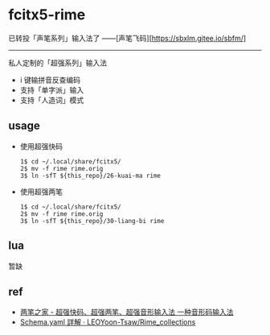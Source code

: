 # fcitx5-rime

已转投「声笔系列」输入法了 ——[声笔飞码][https://sbxlm.gitee.io/sbfm/]

---

私人定制的「超强系列」输入法

- i 键输拼音反查编码
- 支持「单字派」输入
- 支持「人造词」模式

## usage

- 使用超强快码

  ```
  1$ cd ~/.local/share/fcitx5/
  2$ mv -f rime rime.orig 
  3$ ln -sfT ${this_repo}/26-kuai-ma rime
  ```

- 使用超强两笔

  ```
  1$ cd ~/.local/share/fcitx5/
  2$ mv -f rime rime.orig
  3$ ln -sfT ${this_repo}/30-liang-bi rime
  ```

## lua

暂缺

## ref

- [两笔之家 - 超强快码、超强两笔、超强音形输入法 一种音形码输入法](https://liangbi.gitee.io/)
- [Schema.yaml 詳解 · LEOYoon-Tsaw/Rime_collections](https://github.com/LEOYoon-Tsaw/Rime_collections/blob/master/Rime_description.md)
